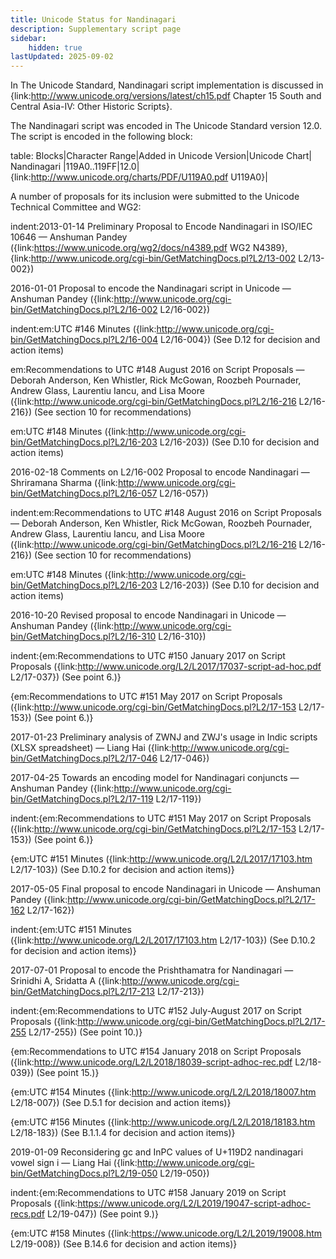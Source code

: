 ```yaml
---
title: Unicode Status for Nandinagari
description: Supplementary script page
sidebar:
    hidden: true
lastUpdated: 2025-09-02
---
```


In The Unicode Standard, Nandinagari script implementation is discussed in {link:http://www.unicode.org/versions/latest/ch15.pdf Chapter 15 South and Central Asia-IV: Other Historic Scripts}.

[comment]: # (end of intro)

[comment]: # (start of blocks)

The Nandinagari script was encoded in The Unicode Standard version 12.0. The script is encoded in the following block:

table:
Blocks|Character Range|Added in Unicode Version|Unicode Chart|
Nandinagari |119A0..119FF|12.0|{link:http://www.unicode.org/charts/PDF/U119A0.pdf U119A0}|

[comment]: # (end of blocks)

[comment]: # (start of chars)



[comment]: # (end of chars)

[comment]: # (start of rest)

A number of proposals for its inclusion were submitted to the Unicode Technical Committee and WG2:

indent:2013-01-14 Preliminary Proposal to Encode Nandinagari in ISO/IEC 10646 — Anshuman Pandey ({link:https://www.unicode.org/wg2/docs/n4389.pdf WG2 N4389}, {link:http://www.unicode.org/cgi-bin/GetMatchingDocs.pl?L2/13-002 L2/13-002})

2016-01-01 Proposal to encode the Nandinagari script in Unicode — Anshuman Pandey ({link:http://www.unicode.org/cgi-bin/GetMatchingDocs.pl?L2/16-002 L2/16-002})

indent:em:UTC #146 Minutes ({link:http://www.unicode.org/cgi-bin/GetMatchingDocs.pl?L2/16-004 L2/16-004}) (See D.12 for decision and action items)

em:Recommendations to UTC #148 August 2016 on Script Proposals — Deborah Anderson, Ken Whistler, Rick McGowan, Roozbeh Pournader, Andrew Glass, Laurentiu Iancu, and Lisa Moore ({link:http://www.unicode.org/cgi-bin/GetMatchingDocs.pl?L2/16-216 L2/16-216}) (See section 10 for recommendations)

em:UTC #148 Minutes ({link:http://www.unicode.org/cgi-bin/GetMatchingDocs.pl?L2/16-203 L2/16-203}) (See D.10 for decision and action items)


2016-02-18 Comments on L2/16-002 Proposal to encode Nandinagari — Shriramana Sharma ({link:http://www.unicode.org/cgi-bin/GetMatchingDocs.pl?L2/16-057 L2/16-057})

indent:em:Recommendations to UTC #148 August 2016 on Script Proposals — Deborah Anderson, Ken Whistler, Rick McGowan, Roozbeh Pournader, Andrew Glass, Laurentiu Iancu, and Lisa Moore ({link:http://www.unicode.org/cgi-bin/GetMatchingDocs.pl?L2/16-216 L2/16-216}) (See section 10 for recommendations)

em:UTC #148 Minutes ({link:http://www.unicode.org/cgi-bin/GetMatchingDocs.pl?L2/16-203 L2/16-203}) (See D.10 for decision and action items)


2016-10-20 Revised proposal to encode Nandinagari in Unicode — Anshuman Pandey ({link:http://www.unicode.org/cgi-bin/GetMatchingDocs.pl?L2/16-310 L2/16-310})

indent:{em:Recommendations to UTC #150 January 2017 on Script Proposals ({link:http://www.unicode.org/L2/L2017/17037-script-ad-hoc.pdf L2/17-037}) (See point 6.)}

{em:Recommendations to UTC #151 May 2017 on Script Proposals ({link:http://www.unicode.org/cgi-bin/GetMatchingDocs.pl?L2/17-153 L2/17-153}) (See point 6.)}


2017-01-23 Preliminary analysis of ZWNJ and ZWJ's usage in Indic scripts (XLSX spreadsheet) — Liang Hai ({link:http://www.unicode.org/cgi-bin/GetMatchingDocs.pl?L2/17-046 L2/17-046})

2017-04-25 Towards an encoding model for Nandinagari conjuncts — Anshuman Pandey ({link:http://www.unicode.org/cgi-bin/GetMatchingDocs.pl?L2/17-119 L2/17-119})

indent:{em:Recommendations to UTC #151 May 2017 on Script Proposals ({link:http://www.unicode.org/cgi-bin/GetMatchingDocs.pl?L2/17-153 L2/17-153}) (See point 6.)}

{em:UTC #151 Minutes ({link:http://www.unicode.org/L2/L2017/17103.htm L2/17-103}) (See D.10.2 for decision and action items)}


2017-05-05 Final proposal to encode Nandinagari in Unicode — Anshuman Pandey ({link:http://www.unicode.org/cgi-bin/GetMatchingDocs.pl?L2/17-162 L2/17-162})

indent:{em:UTC #151 Minutes ({link:http://www.unicode.org/L2/L2017/17103.htm L2/17-103}) (See D.10.2 for decision and action items)}


2017-07-01 Proposal to encode the Prishthamatra for Nandinagari — Srinidhi A, Sridatta A ({link:http://www.unicode.org/cgi-bin/GetMatchingDocs.pl?L2/17-213 L2/17-213})

indent:{em:Recommendations to UTC #152 July-August 2017 on Script Proposals ({link:http://www.unicode.org/cgi-bin/GetMatchingDocs.pl?L2/17-255 L2/17-255}) (See point 10.)}

{em:Recommendations to UTC #154 January 2018 on Script Proposals ({link:http://www.unicode.org/L2/L2018/18039-script-adhoc-rec.pdf L2/18-039}) (See point 15.)}

{em:UTC #154 Minutes ({link:http://www.unicode.org/L2/L2018/18007.htm L2/18-007}) (See D.5.1 for decision and action items)}

{em:UTC #156 Minutes ({link:http://www.unicode.org/L2/L2018/18183.htm L2/18-183}) (See B.1.1.4 for decision and action items)}


2019-01-09 Reconsidering gc and InPC values of U+119D2 nandinagari vowel sign i — Liang Hai ({link:http://www.unicode.org/cgi-bin/GetMatchingDocs.pl?L2/19-050 L2/19-050})

indent:{em:Recommendations to UTC #158 January 2019 on Script Proposals ({link:https://www.unicode.org/L2/L2019/19047-script-adhoc-recs.pdf L2/19-047}) (See point 9.)}

{em:UTC #158 Minutes ({link:https://www.unicode.org/L2/L2019/19008.htm L2/19-008}) (See B.14.6 for decision and action items)}
